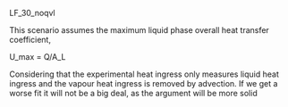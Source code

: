 LF_30_noqvl

This scenario assumes the maximum liquid phase overall heat transfer coefficient,

U_max = Q/A_L

Considering that the experimental heat ingress only measures liquid heat ingress and the vapour heat ingress is removed by advection.
If we get a worse fit it will not be a big deal, as the argument will be more solid 


